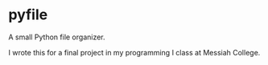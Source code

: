 # pyfile
A small Python file organizer.

I wrote this for a final project in my programming I class at Messiah College.
